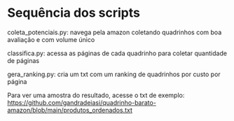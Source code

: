 # Sequência dos scripts

coleta_potenciais.py: navega pela amazon coletando quadrinhos com boa avaliação e com volume único

classifica.py: acessa as páginas de cada quadrinho para coletar quantidade de páginas

gera_ranking.py: cria um txt com um ranking de quadrinhos por custo por página

Para ver uma amostra do resultado, acesse o txt de exemplo: https://github.com/gandradeiasi/quadrinho-barato-amazon/blob/main/produtos_ordenados.txt
